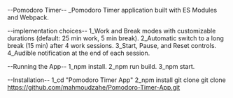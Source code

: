 --Pomodoro Timer--
_Pomodoro Timer application built with ES Modules and Webpack.

--implementation choices--
1_Work and Break modes with customizable durations (default: 25 min work, 5 min break).
2_Automatic switch to a long break (15 min) after 4 work sessions.
3_Start, Pause, and Reset controls.
4_Audible notification at the end of each session.

--Running the App--
1_npm install.
2_npm run build.
3_npm start.

--Installation--
1_cd "Pomodoro Timer App"
2_npm install
git clone git clone https://github.com/mahmoudzahe/Pomodoro-Timer-App.git